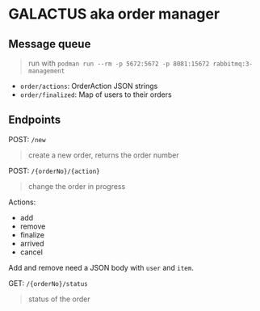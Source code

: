 # GALACTUS aka order manager

## Message queue

> run with `podman run --rm -p 5672:5672 -p 8081:15672 rabbitmq:3-management`

- `order/actions`: OrderAction JSON strings
- `order/finalized`: Map of users to their orders

## Endpoints

POST: `/new`
> create a new order, returns the order number

POST: `/{orderNo}/{action}`
> change the order in progress

Actions:
- add
- remove
- finalize
- arrived
- cancel

Add and remove need a JSON body with `user` and `item`.

GET: `/{orderNo}/status`
> status of the order

